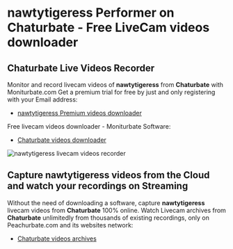 # nawtytigeress Performer on Chaturbate - Free LiveCam videos downloader

## Chaturbate Live Videos Recorder

Monitor and record livecam videos of **nawtytigeress** from **Chaturbate** with Moniturbate.com
Get a premium trial for free by just and only registering with your Email address:
* [nawtytigeress Premium videos downloader](https://moniturbate.com/request-demo-licence-key.html)

Free livecam videos downloader - Moniturbate Software:
* [Chaturbate videos downloader](https://moniturbate.com/moniturbate-download-software.html)

![nawtytigeress livecam videos recorder](https://peachurnet.com/templates/moniturbate-software.png)


## Capture nawtytigeress videos from the Cloud and watch your recordings on Streaming

Without the need of downloading a software, capture **nawtytigeress** livecam videos from **Chaturbate** 100% online.
Watch Livecam archives from **Chaturbate** unlimitedly from thousands of existing recordings, only on Peachurbate.com and its websites network:
* [Chaturbate videos archives](https://peachurnet.com/)